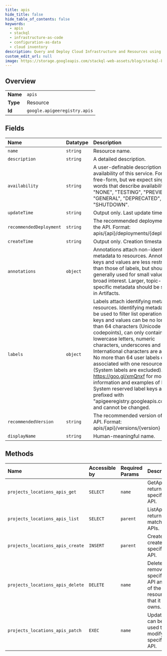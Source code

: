 ```yaml
---
title: apis
hide_title: false
hide_table_of_contents: false
keywords:
  - apis
  - stackql
  - infrastructure-as-code
  - configuration-as-data
  - cloud inventory
description: Query and Deploy Cloud Infrastructure and Resources using SQL
custom_edit_url: null
image: https://storage.googleapis.com/stackql-web-assets/blog/stackql-blog-post-featured-image.png
---
```

  
    

## Overview
<table><tbody>
<tr><td><b>Name</b></td><td><code>apis</code></td></tr>
<tr><td><b>Type</b></td><td>Resource</td></tr>
<tr><td><b>Id</b></td><td><code>google.apigeeregistry.apis</code></td></tr>
</tbody></table>

## Fields
| Name | Datatype | Description |
|:-----|:---------|:------------|
| `name` | `string` | Resource name. |
| `description` | `string` | A detailed description. |
| `availability` | `string` | A user-definable description of the availability of this service. Format: free-form, but we expect single words that describe availability, e.g. "NONE", "TESTING", "PREVIEW", "GENERAL", "DEPRECATED", "SHUTDOWN". |
| `updateTime` | `string` | Output only. Last update timestamp. |
| `recommendedDeployment` | `string` | The recommended deployment of the API. Format: apis/{api}/deployments/{deployment} |
| `createTime` | `string` | Output only. Creation timestamp. |
| `annotations` | `object` | Annotations attach non-identifying metadata to resources. Annotation keys and values are less restricted than those of labels, but should be generally used for small values of broad interest. Larger, topic- specific metadata should be stored in Artifacts. |
| `labels` | `object` | Labels attach identifying metadata to resources. Identifying metadata can be used to filter list operations. Label keys and values can be no longer than 64 characters (Unicode codepoints), can only contain lowercase letters, numeric characters, underscores and dashes. International characters are allowed. No more than 64 user labels can be associated with one resource (System labels are excluded). See https://goo.gl/xmQnxf for more information and examples of labels. System reserved label keys are prefixed with "apigeeregistry.googleapis.com/" and cannot be changed. |
| `recommendedVersion` | `string` | The recommended version of the API. Format: apis/{api}/versions/{version} |
| `displayName` | `string` | Human-meaningful name. |
## Methods
| Name | Accessible by | Required Params | Description |
|:-----|:--------------|:----------------|:------------|
| `projects_locations_apis_get` | `SELECT` | `name` | GetApi returns a specified API. |
| `projects_locations_apis_list` | `SELECT` | `parent` | ListApis returns matching APIs. |
| `projects_locations_apis_create` | `INSERT` | `parent` | CreateApi creates a specified API. |
| `projects_locations_apis_delete` | `DELETE` | `name` | DeleteApi removes a specified API and all of the resources that it owns. |
| `projects_locations_apis_patch` | `EXEC` | `name` | UpdateApi can be used to modify a specified API. |
